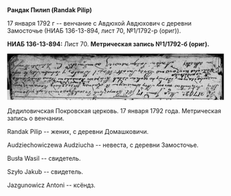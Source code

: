**Рандак Пилип (Randak Pilip)**

17 января 1792 г -- венчание с Авдюхой Авдюхович с деревни Замосточье
(НИАБ 136-13-894, лист 70, №1/1792-р (ориг)).

**НИАБ 136-13-894:** Лист 70. **Метрическая запись №1/1792-б (ориг).**

![](./media/085ee14a5a799d00f025d0eff29fd1f2c87bfdb8.png)

Дедиловичская Покровская церковь. 17 января 1792 года. Метрическая
запись о венчании.

Randak Pilip -- жених, с деревни Домашковичи.

Audziechowiczewa Audziucha -- невеста, с деревни Замосточье.

Busła Wasil -- свидетель.

Szyło Jakub -- свидетель.

Jazgunowicz Antoni -- ксёндз.
